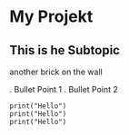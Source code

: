 # My Projekt

## This is he Subtopic
another brick on the wall

. Bullet Point 1
. Bullet Point 2

```
print("Hello")
print("Hello")
print("Hello")
```
